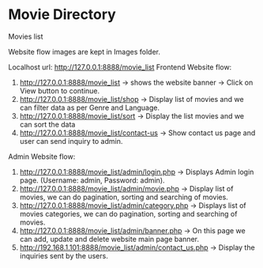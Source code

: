 # Movie Directory
Movies list

Website flow images are kept in Images folder.

Localhost url: http://127.0.0.1:8888/movie_list
Frontend Website flow:
1. http://127.0.0.1:8888/movie_list -> shows the website banner -> Click on View button to continue.
2. http://127.0.0.1:8888/movie_list/shop -> Display list of movies and we can filter data as per Genre and Language.
3. http://127.0.0.1:8888/movie_list/sort -> Display the list movies and we can sort the data
4. http://127.0.0.1:8888/movie_list/contact-us -> Show contact us page and user can send inquiry to admin.

Admin Website flow:
1. http://127.0.0.1:8888/movie_list/admin/login.php -> Displays Admin login page. (Username: admin, Password: admin).
2. http://127.0.0.1:8888/movie_list/admin/movie.php -> Display list of movies, we can do pagination, sorting and searching of movies.
3. http://127.0.0.1:8888/movie_list/admin/category.php -> Displays list of movies categories, we can do pagination, sorting and searching of movies.
4. http://127.0.0.1:8888/movie_list/admin/banner.php -> On this page we can add, update and delete website main page banner.
5. http://192.168.1.101:8888/movie_list/admin/contact_us.php -> Display the inquiries sent by the users.
